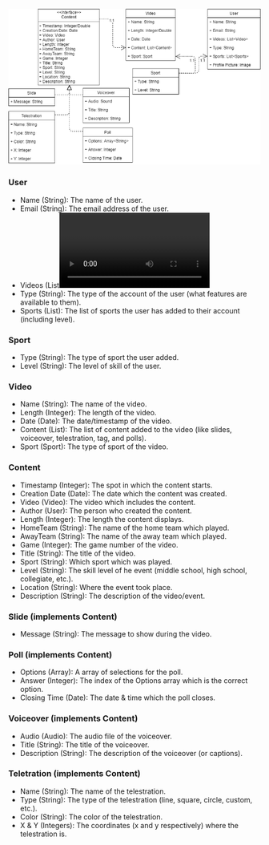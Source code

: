 ![The Domain Model](https://raw.githubusercontent.com/Line98Dev/offline-video-editing/master/Design/DomainModel.png)

### User
- Name (String): The name of the user.
- Email (String): The email address of the user.
- Videos (List<Video>): The list of videos this user has uploaded.
- Type (String): The type of the account of the user (what features are available to them).
- Sports (List<Sports>): The list of sports the user has added to their account (including level).

### Sport
- Type (String): The type of sport the user added.
- Level (String): The level of skill of the user.

### Video
- Name (String): The name of the video.
- Length (Integer): The length of the video.
- Date (Date): The date/timestamp of the video.
- Content (List<Content>): The list of content added to the video (like slides, voiceover, telestration, tag, and polls).
- Sport (Sport): The type of sport of the video.

### Content
- Timestamp (Integer): The spot in which the content starts.
- Creation Date (Date): The date which the content was created.
- Video (Video): The video which includes the content.
- Author (User): The person who created the content.
- Length (Integer): The length the content displays.
- HomeTeam (String): The name of the home team which played.
- AwayTeam (String): The name of the away team which played.
- Game (Integer): The game number of the video.
- Title (String): The title of the video.
- Sport (String): Which sport which was played.
- Level (String): The skill level of he event (middle school, high school, collegiate, etc.).
- Location (String): Where the event took place.
- Description (String): The description of the video/event.

### Slide (implements Content)
- Message (String): The message to show during the video.

### Poll (implements Content)
- Options (Array<String>): A array of selections for the poll.
- Answer (Integer): The index of the Options array which is the correct option.
- Closing Time (Date): The date & time which the poll closes.

### Voiceover (implements Content)
- Audio (Audio): The audio file of the voiceover.
- Title (String): The title of the voiceover.
- Description (String): The description of the voiceover (or captions).

### Teletration (implements Content)
- Name (String): The name of the telestration.
- Type (String): The type of the telestration (line, square, circle, custom, etc.).
- Color (String): The color of the telestration.
- X & Y (Integers): The coordinates (x and y respectively) where the telestration is.

